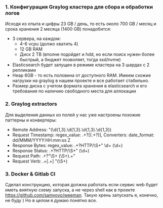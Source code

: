 
### 1. Конфигурация Graylog кластера для сбора и обработки логов

Исходя из опыта и цифры 23 GB / день, то есть около 700 GB / месяц и срока хранения 2 месяца (1400 GB) понадобится:

* 3 сервера, на каждом:
    * 4-6 vcpu (должо хватить 4)
    * 12 GB RAM
    * Диск 2 TB (вполне подойдет и hdd, но если поиск нужен более быстрый, а бюджет позволяет, тогда ssd/nvme)
* Elasticsearch будет запущен в режиме кластера на 3 шардах с 2 репликами
* Heap 6GB - то есть половина от доступного RAM. Имеем схожие нагрузки на graylog в нашем проекте и все работает стабильно.
* Размер диска с учетом формата хранения в elasticsearch и его требования по наличию свободного места для аллокации


### 2. Graylog extractors

Для выделения данных из полей у нас уже настроены похожие паттерны и конвертеры:

* Remote Address: "(\d{1,3}\.\d{1,3}\.\d{1,3}\.\d{1,3})
* Request Timestamp:    regex_value: .+?\[(.+?)\], Converters:     date_format: dd/MMM/YYYY:HH:mm:ss Z
* Response Bytes:    regex_value: .+?HTTP/\S+" \d+ (\d+)
* Response Status: .+?HTTP/\S+" (\d+)
* Request Path: .+?"\S+ (\S+).+"
* Request Verb: .+\[.+\] "(\S+)


### 3. Docker & Gitlab CI

Сделал конструкцию, которая должна работать если сервис web будет иметь внятную схему запуска, а не через shell как в проекте https://github.com/samyoyo/weeman. Такую хрень запускать я, конечно, не буду ) Но в целом я думаю понятно все.